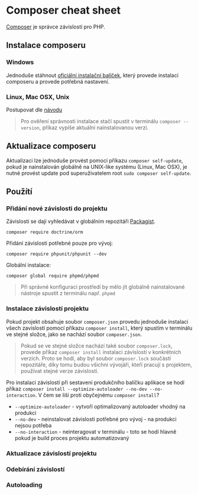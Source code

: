 # Composer cheat sheet

[Composer](https://getcomposer.org) je správce závislostí pro PHP.

## Instalace composeru

### Windows
Jednoduše stáhnout [oficiální instalační balíček](https://getcomposer.org/Composer-Setup.exe), který provede instalaci composeru a provede potřebná nastavení.

### Linux, Mac OSX, Unix
Postupovat dle [návodu](https://getcomposer.org/download/)

> Pro ověření správnosti instalace stačí spustit v terminálu `composer --version`, příkaz vypíše aktuální nainstalovanou verzi.

## Aktualizace composeru

Aktualizaci lze jednoduše provést pomocí příkazu `composer self-update`, pokud je nainstalován globálně na UNIX-like systému (Linux, Mac OSX), je nutné provést update pod superuživatelem root `sudo composer self-update`.

## Použítí

### Přidání nové závislosti do projektu

Závislosti se dají vyhledávat v globálním repozitáři [Packagist](https://packagist.org).

`composer require doctrine/orm`

Přidání závislosti potřebné pouze pro vývoj:

`composer require phpunit/phpunit --dev`

Globální instalace:

`composer global require phpmd/phpmd`

> Při správné konfiguraci prostředí by mělo jít globálně nainstalované nástroje spustit z terminálu např. `phpmd`

### Instalace závislostí projektu

Pokud projekt obsahuje soubor `composer.json` provedu jednoduše instalaci všech zavislostí pomocí příkazu `composer install`, který spustím v terminálu ve stejné složce, jako se nachází soubor `composer.json`.

> Pokud se ve stejné složce nachází také soubor `composer.lock`, provede příkaz `composer install` instalaci závislostí v konkrétních verzích. Proto se hodí, aby byl soubor `composer.lock` součástí repozitáře, díky tomu budou všichni vývojáři, kteří pracují s projektem, používat stejné verze závislostí.

Pro instalaci závislostí při sestavení produkčního balíčku aplikace se hodí příkaz `composer install --optimize-autoloader --no-dev --no-interaction`. V čem se liší proti obyčejnému `composer install`?
- `--optimize-autoloader` - vytvoří optimalizovaný autoloader vhodný na produkci
- `--no-dev` - neinstalovat závislosti potřebné pro vývoj - na produkci nejsou potřeba
- `--no-interaction` - neinteragovat v terminálu - toto se hodí hlavně pokud je build proces projektu automatizovaný


### Aktualizace závislostí projektu

### Odebírání závislostí

### Autoloading

